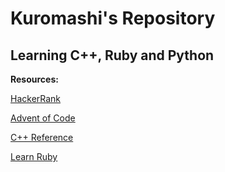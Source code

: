 # Kuromashi's Repository
## Learning C++, Ruby and Python

**Resources:**

[HackerRank](https://www.hackerrank.com)

[Advent of Code](https://adventofcode.com)

[C++ Reference](https://www.cplusplus.com/reference)

[Learn Ruby](https://www.tutorialspoint.com/ruby)
